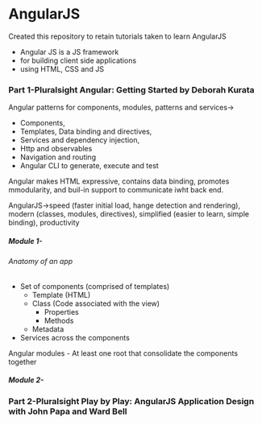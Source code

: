 # AngularJS
Created this repository to retain tutorials taken to learn AngularJS

* Angular JS is a JS framework
* for building client side applications
* using HTML, CSS and JS

### Part 1-Pluralsight Angular: Getting Started by Deborah Kurata

Angular patterns for components, modules, patterns and services->
- Components, 
- Templates, Data binding and directives, 
- Services and dependency injection,
- Http and observables
- Navigation and routing
- Angular CLI to generate, execute and test 

Angular makes HTML expressive, contains data binding, promotes mmodularity, and buil-in support to communicate iwht back end.

AngularJS->speed (faster initial load, hange detection and rendering), modern (classes, modules, directives), simplified (easier to learn, simple binding), productivity 

##### Module 1-
###### Anatomy of an app
- Set of components (comprised of templates)
    - Template (HTML)
    - Class (Code associated with the view)
        - Properties
        - Methods
    - Metadata
- Services across the components

Angular modules - At least one root that consolidate the components together


##### Module 2-

### Part 2-Pluralsight Play by Play: AngularJS Application Design with John Papa and Ward Bell
